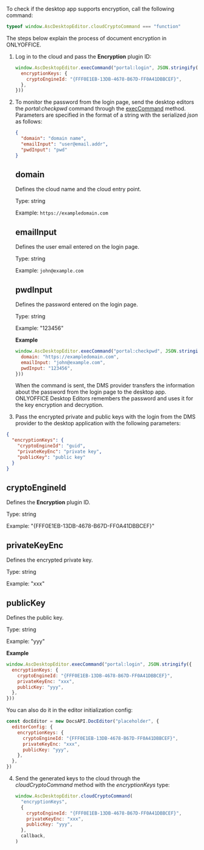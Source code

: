 To check if the desktop app supports encryption, call the following command:

``` js
typeof window.AscDesktopEditor.cloudCryptoCommand === "function"
```

The steps below explain the process of document encryption in ONLYOFFICE.

1. Log in to the cloud and pass the **Encryption** plugin ID:

   ``` js
   window.AscDesktopEditor.execCommand("portal:login", JSON.stringify({
     encryptionKeys: {
       cryptoEngineId: "{FFF0E1EB-13DB-4678-B67D-FF0A41DBBCEF}",
     },
   }))
   ```

2. To monitor the password from the login page, send the desktop editors the *portal:checkpwd* command through the [execCommand](../../execCommand/index.md) method. Parameters are specified in the format of a string with the serialized *json* as follows:

   ``` json
   {
     "domain": "domain name",
     "emailInput": "user@email.addr",
     "pwdInput": "pwd"
   }
   ```

   ## domain

   Defines the cloud name and the cloud entry point.

   Type: string

   Example: `https://exampledomain.com`

   ## emailInput

   Defines the user email entered on the login page.

   Type: string

   Example: `john@example.com`

   ## pwdInput

   Defines the password entered on the login page.

   Type: string

   Example: "123456"

   **Example**

   ``` js
   window.AscDesktopEditor.execCommand("portal:checkpwd", JSON.stringify({
     domain: "https://exampledomain.com",
     emailInput: "john@example.com",
     pwdInput: "123456",
   }))
   ```

   When the command is sent, the DMS provider transfers the information about the password from the login page to the desktop app. ONLYOFFICE Desktop Editors remembers the password and uses it for the key encryption and decryption.

3. Pass the encrypted private and public keys with the login from the DMS provider to the desktop application with the following parameters:

``` json
{
  "encryptionKeys": {
    "cryptoEngineId": "guid",
    "privateKeyEnc": "private key",
    "publicKey": "public key"
  }
}
```

   ## cryptoEngineId

   Defines the **Encryption** plugin ID.

   Type: string

   Example: "{FFF0E1EB-13DB-4678-B67D-FF0A41DBBCEF}"

   ## privateKeyEnc

   Defines the encrypted private key.

   Type: string

   Example: "xxx"

   ## publicKey

   Defines the public key.

   Type: string

   Example: "yyy"

   **Example**

   ``` js
   window.AscDesktopEditor.execCommand("portal:login", JSON.stringify({
     encryptionKeys: {
       cryptoEngineId: "{FFF0E1EB-13DB-4678-B67D-FF0A41DBBCEF}",
       privateKeyEnc: "xxx",
       publicKey: "yyy",
     },
   }))
   ```

   You can also do it in the editor initialization config:

   ``` javascript
  const docEditor = new DocsAPI.DocEditor("placeholder", {
     editorConfig: {
       encryptionKeys: {
         cryptoEngineId: "{FFF0E1EB-13DB-4678-B67D-FF0A41DBBCEF}",
         privateKeyEnc: "xxx",
         publicKey: "yyy",
       },
     },
   })
   ```

4. Send the generated keys to the cloud through the *cloudCryptoCommand* method with the *encryptionKeys* type:

   ``` js
   window.AscDesktopEditor.cloudCryptoCommand(
     "encryptionKeys",
     {
       cryptoEngineId: "{FFF0E1EB-13DB-4678-B67D-FF0A41DBBCEF}",
       privateKeyEnc: "xxx",
       publicKey: "yyy",
     },
     callback,
   )
   ```
